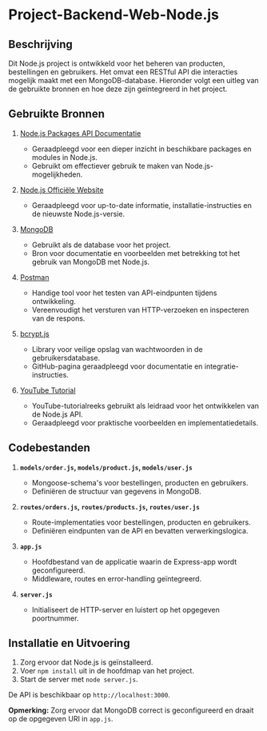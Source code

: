 # Project-Backend-Web-Node.js


## Beschrijving

Dit Node.js project is ontwikkeld voor het beheren van producten, bestellingen en gebruikers. Het omvat een RESTful API die interacties mogelijk maakt met een MongoDB-database. Hieronder volgt een uitleg van de gebruikte bronnen en hoe deze zijn geïntegreerd in het project.

## Gebruikte Bronnen

1. [Node.js Packages API Documentatie](https://nodejs.org/dist/latest/docs/api/packages.html)
   - Geraadpleegd voor een dieper inzicht in beschikbare packages en modules in Node.js.
   - Gebruikt om effectiever gebruik te maken van Node.js-mogelijkheden.

2. [Node.js Officiële Website](https://nodejs.org/en)
   - Geraadpleegd voor up-to-date informatie, installatie-instructies en de nieuwste Node.js-versie.

3. [MongoDB](https://www.mongodb.com)
   - Gebruikt als de database voor het project.
   - Bron voor documentatie en voorbeelden met betrekking tot het gebruik van MongoDB met Node.js.

4. [Postman](https://www.postman.com/)
   - Handige tool voor het testen van API-eindpunten tijdens ontwikkeling.
   - Vereenvoudigt het versturen van HTTP-verzoeken en inspecteren van de respons.

5. [bcrypt.js](https://github.com/kelektiv/node.bcrypt.js)
   - Library voor veilige opslag van wachtwoorden in de gebruikersdatabase.
   - GitHub-pagina geraadpleegd voor documentatie en integratie-instructies.

6. [YouTube Tutorial](https://www.youtube.com/watch?v=0oXYLzuucwE&list=PL55RiY5tL51q4D-B63KBnygU6opNPFk_q&index=1)
   - YouTube-tutorialreeks gebruikt als leidraad voor het ontwikkelen van de Node.js API.
   - Geraadpleegd voor praktische voorbeelden en implementatiedetails.

## Codebestanden

1. **`models/order.js`, `models/product.js`, `models/user.js`**
   - Mongoose-schema's voor bestellingen, producten en gebruikers.
   - Definiëren de structuur van gegevens in MongoDB.

2. **`routes/orders.js`, `routes/products.js`, `routes/user.js`**
   - Route-implementaties voor bestellingen, producten en gebruikers.
   - Definiëren eindpunten van de API en bevatten verwerkingslogica.

3. **`app.js`**
   - Hoofdbestand van de applicatie waarin de Express-app wordt geconfigureerd.
   - Middleware, routes en error-handling geïntegreerd.

4. **`server.js`**
   - Initialiseert de HTTP-server en luistert op het opgegeven poortnummer.

## Installatie en Uitvoering

1. Zorg ervoor dat Node.js is geïnstalleerd.
2. Voer `npm install` uit in de hoofdmap van het project.
3. Start de server met `node server.js`.

De API is beschikbaar op `http://localhost:3000`.

**Opmerking:** Zorg ervoor dat MongoDB correct is geconfigureerd en draait op de opgegeven URI in `app.js`.


